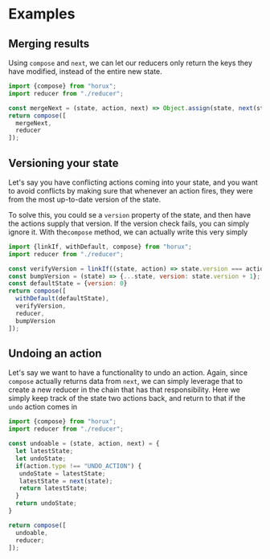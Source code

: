 # Examples

## Merging results
Using `compose` and `next`, we can let our reducers only return
the keys they have modified, instead of the entire new state.

```javascript
import {compose} from "horux";
import reducer from "./reducer";

const mergeNext = (state, action, next) => Object.assign(state, next(state))
return compose([
  mergeNext,
  reducer
]);
```


## Versioning your state
Let's say you have conflicting actions coming into your state, 
and you want to avoid conflicts by making sure that whenever an 
action fires, they were from the most up-to-date version of the 
state.

To solve this, you could se a `version` property of the state,
and then have the actions supply that version. If the version
check fails, you can simply ignore it. With the`compose`
method, we can actually write this very simply

```javascript
import {linkIf, withDefault, compose} from "horux";
import reducer from "./reducer";

const verifyVersion = linkIf((state, action) => state.version === action.expectedVersion);
const bumpVersion = (state) => {...state, version: state.version + 1};
const defaultState = {version: 0}
return compose([
  withDefault(defaultState),
  verifyVersion,
  reducer,
  bumpVersion
]);
```

## Undoing an action
Let's say we want to have a functionality to undo an action. Again,
since `compose` actually returns data from `next`, we can simply leverage
that to create a new reducer in the chain that has that responsibility.
Here we simply keep track of the state two actions back, and return to that if 
the `undo` action comes in

```javascript
import {compose} from "horux";
import reducer from "./reducer";

const undoable = (state, action, next) = {
  let latestState;
  let undoState;
  if(action.type !== "UNDO_ACTION") {
   undoState = latestState;
   latestState = next(state);
   return latestState;
  }
  return undoState;
}

return compose([
  undoable,
  reducer;
]);
```
